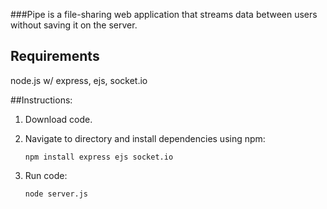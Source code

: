 ###Pipe is a file-sharing web application that streams data between users without saving it on the server.

Requirements
------------
node.js w/ express, ejs, socket.io

##Instructions:
1. Download code.

2. Navigate to directory and install dependencies using npm:

	`npm install express ejs socket.io`

3. Run code:

	`node server.js`
